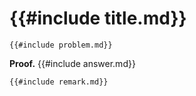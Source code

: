 # {{#include title.md}}

```admonish question
{{#include problem.md}}
```

**Proof.**
{{#include answer.md}}

```admonish note title="補足" collapsible=true
{{#include remark.md}}
```
